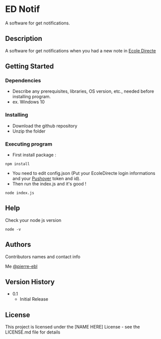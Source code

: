 # ED Notif

A software for get notifications.

## Description

A software for get notifications when you had a new note in [Ecole Directe](https://ecoledirecte.com)

## Getting Started

### Dependencies

* Describe any prerequisites, libraries, OS version, etc., needed before installing program.
* ex. Windows 10

### Installing

* Download the github repository
* Unzip the folder

### Executing program

* First install package :
```
npm install
```
* You need to edit config.json (Put your EcoleDirecte login informations and your [Pushover](https://pushover.net) token and id).
* Then run the index.js and it's good !
```
node index.js
```

## Help

Check your node js version
```
node -v
```

## Authors

Contributors names and contact info

Me
[@pierre-ebl](https://github.com/pierre-ebl)

## Version History

* 0.1
    * Initial Release

## License

This project is licensed under the [NAME HERE] License - see the LICENSE.md file for details